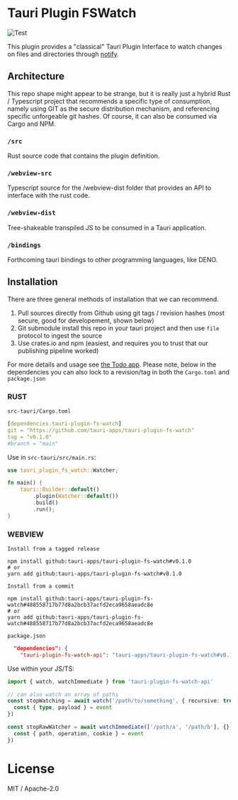 # Tauri Plugin FSWatch
![Test](https://github.com/tauri-apps/tauri-plugin-fs-watch/workflows/Test/badge.svg)

This plugin provides a "classical" Tauri Plugin Interface to watch changes on files and directories through [notify](https://github.com/notify-rs/notify).

## Architecture
This repo shape might appear to be strange, but it is really just a hybrid Rust / Typescript project that recommends a specific type of consumption, namely using GIT as the secure distribution mechanism, and referencing specific unforgeable git hashes. Of course, it can also be consumed via Cargo and NPM.

### `/src`
Rust source code that contains the plugin definition.

### `/webview-src`
Typescript source for the /webview-dist folder that provides an API to interface with the rust code.

### `/webview-dist`
Tree-shakeable transpiled JS to be consumed in a Tauri application.

### `/bindings`
Forthcoming tauri bindings to other programming languages, like DENO.

## Installation
There are three general methods of installation that we can recommend.
1. Pull sources directly from Github using git tags / revision hashes (most secure, good for developement, shown below)
2. Git submodule install this repo in your tauri project and then use `file` protocol to ingest the source
3. Use crates.io and npm (easiest, and requires you to trust that our publishing pipeline worked)

For more details and usage see [the Todo app](examples/todos-app/). Please note, below in the dependencies you can also lock to a revision/tag in both the `Cargo.toml` and `package.json`

### RUST
`src-tauri/Cargo.toml`
```yaml
[dependencies.tauri-plugin-fs-watch]
git = "https://github.com/tauri-apps/tauri-plugin-fs-watch"
tag = "v0.1.0"
#branch = "main"
```

Use in `src-tauri/src/main.rs`:
```rust
use tauri_plugin_fs_watch::Watcher;

fn main() {
    tauri::Builder::default()
        .plugin(Watcher::default())
        .build()
        .run();
}
```

### WEBVIEW
`Install from a tagged release`
```
npm install github:tauri-apps/tauri-plugin-fs-watch#v0.1.0
# or
yarn add github:tauri-apps/tauri-plugin-fs-watch#v0.1.0
```

`Install from a commit`
```
npm install github:tauri-apps/tauri-plugin-fs-watch#488558717b77d8a2bcb37acfd2eca9658aeadc8e
# or
yarn add github:tauri-apps/tauri-plugin-fs-watch#488558717b77d8a2bcb37acfd2eca9658aeadc8e
```

`package.json`
```json
  "dependencies": {
    "tauri-plugin-fs-watch-api": "tauri-apps/tauri-plugin-fs-watch#v0.1.0",
```

Use within your JS/TS:
```ts
import { watch, watchImmediate } from 'tauri-plugin-fs-watch-api'

// can also watch an array of paths
const stopWatching = await watch('/path/to/something', { recursive: true }, event => {
  const { type, payload } = event
})

const stopRawWatcher = await watchImmediate(['/path/a', '/path/b'], {}, event => {
  const { path, operation, cookie } = event
})
```

# License
MIT / Apache-2.0
